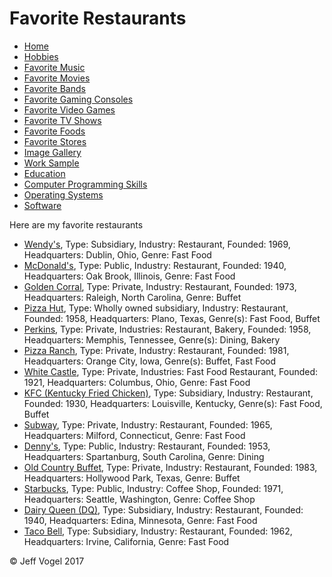 <!DOCTYPE html>
<html>
  <head>
    <link href="styles/Website About Me - main.css" rel="stylesheet"/>
    <meta charset="UTF-8">
    <title>Website About Me - Favorite Restaurants</title>
    <script type="text/javascript" src="javascript/Website About Me - Favorite Restaurants.js"></script>
  </head>
  <body onload="FavoriteRestaurantProcess()">
    <div class="header">
      <h1>Favorite Restaurants</h1>
    </div>
    <div class="nav">
      <ul>
        <li><a href="Website About Me - Main.md">Home</a></li>
        <li><a href="Website About Me - Hobbies.md">Hobbies</a></li>
        <li><a href="Website About Me - Favorite Music.md">Favorite Music</a></li>
        <li><a href="Website About Me - Favorite Movies.md">Favorite Movies</a></li>
        <li><a href="Website About Me - Favorite Bands.md">Favorite Bands</a></li>
        <li><a href="Website About Me - Favorite Gaming Consoles.md">Favorite Gaming Consoles</a></li>
        <li><a href="Website About Me - Favorite Video Games.md">Favorite Video Games</a></li>
        <li><a href="Website About Me - Favorite TV Shows.md">Favorite TV Shows</a></li>
        <li><a href="Website About Me - Favorite Foods.md">Favorite Foods</a></li>
        <li><a href="Website About Me - Favorite Stores.md">Favorite Stores</a></li>
        <li><a href="Website About Me - Image Gallery.md">Image Gallery</a></li>
        <li><a href="Website About Me - Work Samples.md">Work Sample</a></li>
        <li><a href="Website About Me - Education.md">Education</a></li>
        <li><a href="Website About Me - Computer Programming Skills.md">Computer Programming Skills</a></li>
        <li><a href="Website About Me - Operating Systems.md">Operating Systems</a></li>
        <li><a href="Website About Me - Software.md">Software</a></li>
       </ul>
    </div>
    <div class="content">
      <p>Here are my favorite restaurants</p>
      <div id="myFavoriteRestaurantsDivElement">
        <ul>
          <li><a href="https://www.wendys.com/">Wendy's</a>, Type: Subsidiary, Industry: Restaurant, Founded: 1969, Headquarters: Dublin, Ohio, Genre: Fast Food</li>
					<li><a href="https://www.mcdonalds.com/">McDonald's</a>, Type: Public, Industry: Restaurant, Founded: 1940, Headquarters: Oak Brook, Illinois, Genre: Fast Food</li>
					<li><a href="http://www.goldencorral.com/">Golden Corral</a>, Type: Private, Industry: Restaurant, Founded: 1973, Headquarters: Raleigh, North Carolina, Genre: Buffet</li>
					<li><a href="https://www.pizzahut.com/">Pizza Hut</a>, Type: Wholly owned subsidiary, Industry: Restaurant, Founded: 1958, Headquarters: Plano, Texas, Genre(s): Fast Food, Buffet</li>
					<li><a href="http://www.perkinsrestaurants.com/">Perkins</a>, Type: Private, Industries: Restaurant, Bakery, Founded: 1958, Headquarters: Memphis, Tennessee, Genre(s): Dining, Bakery</li>
					<li><a href="https://pizzaranch.com/">Pizza Ranch</a>, Type: Private, Industry: Restaurant, Founded: 1981, Headquarters: Orange City, Iowa, Genre(s): Buffet, Fast Food</li>
					<li><a href="https://www.whitecastle.com/">White Castle</a>, Type: Private, Industries: Fast Food Restaurant, Founded: 1921, Headquarters: Columbus, Ohio, Genre: Fast Food</li>
					<li><a href="https://www.kfc.com/">KFC (Kentucky Fried Chicken)</a>, Type: Subsidiary, Industry: Restaurant, Founded: 1930, Headquarters: Louisville, Kentucky, Genre(s): Fast Food, Buffet</li>
					<li><a href="http://www.subway.com/en-us">Subway</a>, Type: Private, Industry: Restaurant, Founded: 1965, Headquarters: Milford, Connecticut, Genre: Fast Food</li>
					<li><a href="https://www.dennys.com/">Denny's</a>, Type: Public, Industry: Restaurant, Founded: 1953, Headquarters: Spartanburg, South Carolina, Genre: Dining</li>
					<li><a href="http://www.oldcountrybuffet.com/">Old Country Buffet</a>, Type: Private, Industry: Restaurant, Founded: 1983, Headquarters: Hollywood Park, Texas, Genre: Buffet</li>
					<li><a href="http://www.starbucks.com/">Starbucks</a>, Type: Public, Industry: Coffee Shop, Founded: 1971, Headquarters: Seattle, Washington, Genre: Coffee Shop</li>
					<li><a href="https://www.dairyqueen.com/us-en/?localechange=1&">Dairy Queen (DQ)</a>, Type: Subsidiary, Industry: Restaurant, Founded: 1940, Headquarters: Edina, Minnesota, Genre: Fast Food</li>
					<li><a href="https://www.tacobell.com/">Taco Bell</a>, Type: Subsidiary, Industry: Restaurant, Founded: 1962, Headquarters: Irvine, California, Genre: Fast Food</li>
        </ul>
      </div>
    </div>
    <div class="footer">
      <p>&copy; Jeff Vogel 2017</p>
    </div>
  </body>
</html>
